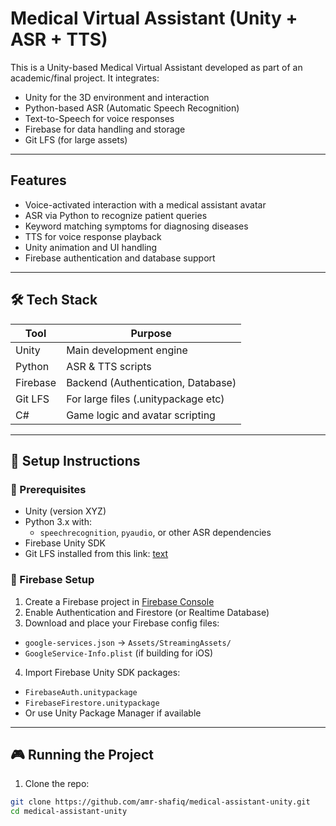 # Medical Virtual Assistant (Unity + ASR + TTS)

This is a Unity-based Medical Virtual Assistant developed as part of an academic/final project. It integrates:

-  Unity for the 3D environment and interaction
-  Python-based ASR (Automatic Speech Recognition)
-  Text-to-Speech for voice responses
-  Firebase for data handling and storage
-  Git LFS (for large assets)

---

##  Features

- Voice-activated interaction with a medical assistant avatar
- ASR via Python to recognize patient queries
- Keyword matching symptoms for diagnosing diseases
- TTS for voice response playback
- Unity animation and UI handling
- Firebase authentication and database support

---

## 🛠️ Tech Stack

| Tool           | Purpose                            |
|----------------|------------------------------------|
| Unity          | Main development engine            |
| Python         | ASR & TTS scripts                  |
| Firebase       | Backend (Authentication, Database) |
| Git LFS        | For large files (.unitypackage etc)|
| C#             | Game logic and avatar scripting    |

---

## 🧰 Setup Instructions

### 🔁 Prerequisites

- Unity (version XYZ)
- Python 3.x with:
  - `speechrecognition`, `pyaudio`, or other ASR dependencies
- Firebase Unity SDK
- Git LFS installed from this link: [text](https://git-lfs.github.com)


### 🔧 Firebase Setup

1. Create a Firebase project in [Firebase Console](https://console.firebase.google.com)
2. Enable Authentication and Firestore (or Realtime Database)
3. Download and place your Firebase config files:

 - `google-services.json` → `Assets/StreamingAssets/`
 - `GoogleService-Info.plist` (if building for iOS)

4. Import Firebase Unity SDK packages:
 - `FirebaseAuth.unitypackage`
 - `FirebaseFirestore.unitypackage`
 - Or use Unity Package Manager if available

---

## 🎮 Running the Project

1. Clone the repo:
 ```bash
 git clone https://github.com/amr-shafiq/medical-assistant-unity.git
 cd medical-assistant-unity

